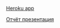 [Heroku app](https://scaramouche-board.herokuapp.com/)

[Отчёт презентация](https://docs.google.com/presentation/d/15tU5Aw_w1-ztf7HGnhPSdjw6KLHU9gmocuJrV0m3bOU/edit#slide=id.p)
